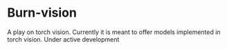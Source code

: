 # Burn-vision

A play on torch vision. Currently it is meant to offer models implemented in torch vision.
Under active development

